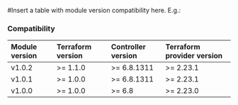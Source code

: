 #Insert a table with module version compatibility here. E.g.:

### Compatibility
Module version | Terraform version | Controller version | Terraform provider version
:--- | :--- | :--- | :---
v1.0.2 | >= 1.1.0 | >= 6.8.1311 | >= 2.23.1
v1.0.1 | >= 1.0.0 | >= 6.8.1311 | >= 2.23.1
v1.0.0 | >= 1.0.0 | >= 6.8 | >= 2.23.0

